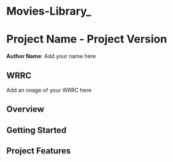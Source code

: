 # Movies-Library_

# Project Name - Project Version

**Author Name**: Add your name here

## WRRC
Add an image of your WRRC here

## Overview

## Getting Started
<!-- What are the steps that a user must take in order to build this app on their own machine and get it running? -->

## Project Features
<!-- What are the features included in you app -->